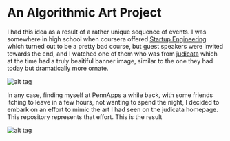 An Algorithmic Art Project
==========================

I had this idea as a result of a rather unique sequence of events. I was somewhere in high school when coursera offered [Startup Engineering](https://www.coursera.org/course/startup) which turned out to be a pretty bad course, but guest speakers were invited towards the end, and I watched one of them who was from [judicata](https://www.judicata.com/) which at the time had a truly beaitiful banner image, similar to the one they had today but dramatically more ornate.

![alt tag](https://raw.github.com/zfrenchee/AlgorithmicArt/master/inspiration.png)

In any case, finding myself at PennApps a while back, with some friends itching to leave in a few hours, not wanting to spend the night, I decided to embark on an effort to mimic the art I had seen on the judicata homepage. This repository represents that effort. This is the result

![alt tag](https://raw.github.com/zfrenchee/AlgorithmicArt/master/AlgorithmicArt.png)





